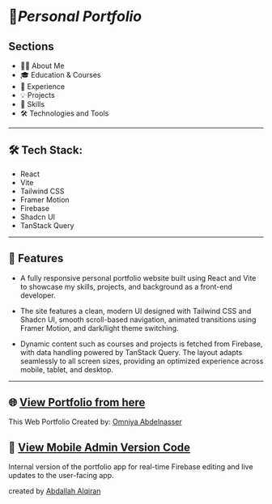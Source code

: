 #  📜*Personal Portfolio*

## Sections

- 🧑‍💼 About Me
- 🎓 Education & Courses
- 💼 Experience
- 💡 Projects
- 🧠 Skills
- 🛠 Technologies and Tools

---

## 🛠 Tech Stack:
- React
- Vite
- Tailwind CSS
- Framer Motion
- Firebase
- Shadcn UI
- TanStack Query
---


## 🔧 Features

- A fully responsive personal portfolio website built using React and Vite to showcase my skills, projects, and background as a front-end developer.

- The site features a clean, modern UI designed with Tailwind CSS and Shadcn UI, smooth scroll-based navigation, animated transitions using Framer Motion, and dark/light theme switching.

- Dynamic content such as courses and projects is fetched from Firebase, with data handling powered by TanStack Query. The layout adapts seamlessly to all screen sizes, providing an optimized experience across mobile, tablet, and desktop.

---

## 🌐 [View Portfolio from here](https://abdallah-alqiran.github.io/web-portfolio/)
This Web Portfolio Created by: [Omniya Abdelnasser](https://github.com/Omnia-Abdelnasser)

## 📱 [View Mobile Admin Version Code](https://github.com/Abdallah-Alqiran/Portfolio-Admin)
Internal version of the portfolio app for real-time Firebase editing and live updates to the user-facing app.

created by [Abdallah Alqiran](https://github.com/Abdallah-Alqiran)
